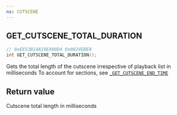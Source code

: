 ```yaml
---
ns: CUTSCENE
---
```

## GET_CUTSCENE_TOTAL_DURATION

```c
// 0xEE53B14A19E480D4 0x0824EBE8
int GET_CUTSCENE_TOTAL_DURATION();
```

Gets the total length of the cutscene irrespective of playback list in milliseconds
To account for sections, see [`_GET_CUTSCENE_END_TIME`](#_0x971D7B15BCDBEF99)

## Return value
Cutscene total length in milliseconds